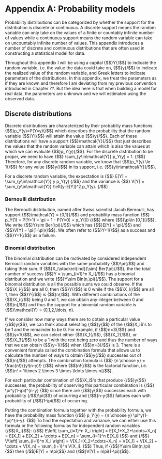 # Appendix A: Probability models

Probability distributions can be categorized by whether the support for the distribution is discrete or continuous. 
A discrete support means the random variable can only take on the values of a finite or countably infinite number of values while a continuous support means the random variable can take on uncountably infinite number of values.
This appendix introduces a number of discrete and continuous distributions that are often used in constructing a statistical model for data. 

Throughout this appendix I will be using a capital {$$}Y{/$$} to indicate the random variable, i.e. the value the data could take on, {$$}y{/$$} to indicate the realized value of the random variable, and Greek letters to indicate parameters of the distributions. 
In this appendix, we treat the parameters as if they are known and therefore I am deviating from my previous convention introduced in Chapter ??. 
But the idea here is that when building a model for real data, the parameters are unknown and we will estimated using the observed data. 

## Discrete distributions

Discrete distributions are characterized by their probabiliy mass functions {$$}p_Y(y)=P(Y=y){/$$} which describes the probability that the random variable {$$}Y{/$$} will attain the value {$$}y{/$$}. 
Each of these distributions will have a support {$$}\mathcal{Y}{/$$} that just describes the values that the random variable can attain which is also the values at which we can evaluate {$$}p_Y(y){/$$}. 
For the discrete distribution to be proper, we need to have 
{$$}
\sum_{y\in\mathcal{Y}} p_Y(y) = 1.
{/$$}
Therefore, for any discrete random variable, we know that {$$}p_Y(y) \le 1{/$$} for any value {$$}y{/$$} in its support, i.e. {$$}y\in\mathcal{Y}{/$$}.

For a discrete random variable, the expectation is
{$$}
E[Y] = \sum_{y\in\mathcal{Y}} y p_Y(y)
{/$$}
and the variance is 
{$$}
V[Y] = \sum_{y\in\mathcal{Y}} \left(y-E[Y])^2 p_Y(y).
{/$$}



### Bernoulli distribution

The Bernoulli distribution, named after Swiss scientist Jacob Bernoulli, has support {$$}\mathcal{Y} = \{0,1\}{/$$} and probability mass function 
{$$}
p_Y(1) = P(Y=1) = \pi = 1 - P(Y=0) = p_Y(0)
{/$$}
where {$$}\pi\in \[0,1\]{/$$}.
We write {$$}Y\sim Ber(\pi){/$$} which has {$$}E[Y] = \pi{/$$} and {$$}V[Y] = \pi(1-\pi){/$$}. We often refer to {$$}Y=1{/$$} as a success and {$$}Y=1{/$$} as a failure. 

### Binomial distribution

The binomial distribution can be motivated by considered independent Bernoulli random variables with the same probability {$$}\pi{/$$} and taking their sum.
If {$$}X_i\stackrel{ind}{\sim} Ber(\pi){/$$}, the the total number of success {$$}Y = \sum_{i=1}^n X_i{/$$} has a binomial distribution and we write {$$}Y\sim Bin(n,\pi){/$$}. 
The support for a binomial distribution is all the possible sums we could observe. 
If the {$$}X_i{/$$} are all 0, then {$$}Y{/$$} is 0 while if the {$$}X_i{/$$} are all 1, then {$$}Y{/$$} is {$$}n{/$$}. 
With different combinations of the {$$}X_i{/$$} being 0 and 1, we can obtain any integer between 0 and {$$}n{/$$} and thus the  support for a binomial random variable is {$$}\mathcal{Y} = \{0,1,2,\ldots, n\}.

If we consider how many ways there are to obtain a particular value {/$$}y{$$}, we can think about selecting {/$$}y{$$} of the {/$$}X_i$'s to be 1 and the remainder to be 0. 
For example, if {$$}n=3{/$$} and {$$}y=1{/$$}, we can select either {$$}X_1{/$$}, {$$}X_2{/$$}, or {$$}X_3{/$$} to be a 1 with the rest being zero and thus the number of ways that we can obtain {$$}y=1{/$$} when {$$}n=3{/$$} is 3. 
There is a convenient formula called the combination formula that allows us to calculate the number of ways to obtain {$$}y{/$$} successes out of {$$}n{/$$} attempts. 
The combination formula is
{$$}
{n \choose y} = \frac{n!}{(y!(n-y)!}
{/$$} 
where {$$}n!{/$$} is the factorial function, i.e. {$$}n! = 1\times 2 \times 3 \times \ldots \times n{/$$}. 

For each particular combination of {$$}X_i$'s that produce {/$$}y{$$} successes, the probability of observing this particular combination is 
{/$$}
\pi^y(1-\pi)^{n-y}
{$$}
since there are {/$$}y{$$} successes each with probability {/$$}\pi{$$} of occurring and {/$$}n-y{$$} failures each with probability of {/$$}1-\pi{$$} of occurring. 

Putting the combination formula together with the probability formula, we have the probability mass function
{/$$}
p_Y(y) = {n \choose y} \pi^y(1-\pi)^{n-y}.
{$$}
To find the expectation and variance, we can either use this formula or the following formulas for independent random variables {/$$}X_i{$$}:
{/$$} 
E\left[ \sum_{i=1}^n X_i \right] = E[X_1+X_2+\cdots+X_n] = E[X_1] + E[X_2] + \cdots + E[X_n] = \sum_{i=1}^n E[X_i]
{$$}
and 
{/$$} 
V\left[ \sum_{i=1}^n X_i \right] = V[X_1+X_2+\cdots+X_n] = V[X_1] + V[X_2] + \cdots + V[X_n] = \sum_{i=1}^n V[X_i].
{$$}
Thus, if {/$$}Y\sim Bin(n,\pi){$$} then {/$$}E[Y] = n\pi{$$} and {/$$}V[Y] = n\pi(1-\pi){$$}.


